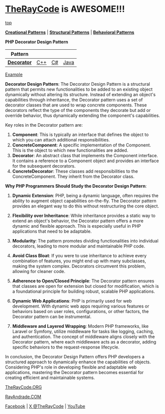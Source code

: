 # [TheRayCode](../../../README.md) is AWESOME!!!

[top](../README.md)

**[Creational Patterns](../README.md)** | **[Structural Patterns](../../Structural/README.md)** | **[Behavioral Patterns](../../Behavioral/README.md)**

**PHP Decorator Design Pattern**

|Pattern|   |   |   |
|---|---|---|---|
| [**Decorator**](README.md) | [C++](../../../CPP/Structural/Decorator/README.md) | [C#](../../../Csharp/Structural/Decorator/README.md) | [Java](../../../Java/Structural/Decorator/README.md) |

[Example](example/README.md)

**Decorator Design Pattern**:
The Decorator Design Pattern is a structural pattern that permits new functionalities to be added to an existing object dynamically without altering its structure. Instead of extending an object's capabilities through inheritance, the Decorator pattern uses a set of decorator classes that are used to wrap concrete components. These decorators reflect the type of the components they decorate but add or override behavior, thus dynamically extending the component's capabilities.

Key roles in the Decorator pattern are:
1. **Component**: This is typically an interface that defines the object to which you can attach additional responsibilities.
2. **ConcreteComponent**: A specific implementation of the Component. This is the object to which new functionalities are added.
3. **Decorator**: An abstract class that implements the Component interface. It contains a reference to a Component object and provides an interface for the subsequent decorators.
4. **ConcreteDecorator**: These classes add responsibilities to the ConcreteComponent. They inherit from the Decorator class.

**Why PHP Programmers Should Study the Decorator Design Pattern**:
1. **Dynamic Extension**: PHP, being a dynamic language, often requires the ability to augment object capabilities on-the-fly. The Decorator pattern provides an elegant way to do this without restructuring the core object.

2. **Flexibility over Inheritance**: While inheritance provides a static way to extend an object's behavior, the Decorator pattern offers a more dynamic and flexible approach. This is especially useful in PHP applications that need to be adaptable.

3. **Modularity**: The pattern promotes dividing functionalities into individual decorators, leading to more modular and maintainable PHP code.

4. **Avoid Class Bloat**: If you were to use inheritance to achieve every combination of features, you might end up with many subclasses, making the system complex. Decorators circumvent this problem, allowing for cleaner code.

5. **Adherence to Open/Closed Principle**: The Decorator pattern ensures that classes are open for extension but closed for modification, which is a foundational principle for building robust, scalable PHP applications.

6. **Dynamic Web Applications**: PHP is primarily used for web development. With dynamic web apps requiring various features or behaviors based on user roles, configurations, or other factors, the Decorator pattern can be instrumental.

7. **Middleware and Layered Wrapping**: Modern PHP frameworks, like Laravel or Symfony, utilize middleware for tasks like logging, caching, and authentication. The concept of middleware aligns closely with the Decorator pattern, where each middleware acts as a decorator, adding specific behaviors to the request-response lifecycle.

In conclusion, the Decorator Design Pattern offers PHP developers a structured approach to dynamically enhance the capabilities of objects. Considering PHP's role in developing flexible and adaptable web applications, mastering the Decorator pattern becomes essential for creating efficient and maintainable systems.

[TheRayCode.ORG](https://www.TheRayCode.org)

[RayAndrade.COM](https://www.RayAndrade.com)

[Facebook](https://www.facebook.com/TheRayCode/) | [X @TheRayCode](https://www.x.com/TheRayCode/) | [YouTube](https://www.youtube.com/TheRayCode/)
